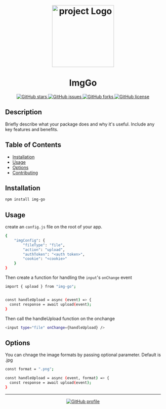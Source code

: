 <h1 align="center">
  <img src="https://i.ibb.co/8sjpqvj/logo-cleanup-removebg-preview.png" alt="project Logo" width="200">
  <br>
  <br>
  ImgGo
</h1>

<p align="center">
  <a href="https://github.com/Anoopoo7/img-go">
    <img src="https://img.shields.io/github/stars/Anoopoo7/img-go?style=for-the-badge" alt="GitHub stars">
  </a>
  <a href="https://github.com/Anoopoo7/img-go/issues">
    <img src="https://img.shields.io/github/issues/Anoopoo7/img-go?style=for-the-badge" alt="GitHub issues">
  </a>
  <a href="https://github.com/Anoopoo7/img-go/network">
    <img src="https://img.shields.io/github/forks/Anoopoo7/img-go?style=for-the-badge" alt="GitHub forks">
  </a>
  <a href="https://github.com/Anoopoo7/img-go/LICENSE">
    <img src="https://img.shields.io/github/license/Anoopoo7/img-go?style=for-the-badge" alt="GitHub license">
  </a>
</p>

## Description

Briefly describe what your package does and why it's useful. Include any key features and benefits.

## Table of Contents

- [Installation](#installation)
- [Usage](#usage)
- [Options](#options)
- [Contributing](#contributing)

## Installation

```bash
npm install img-go
```

## Usage

create an ```config.js``` file on the root of your app.
```bash
{
    "imgConfig": {
        "fileType": "file",
        "action": "upload",
        "authToken": "<auth token>",
        "cookie": "<cookie>"
    }
}
```


Then create a function for handling the ```input```'s ```onChange``` event

```bash
import { upload } from "img-go";


const handleUpload = async (event) => {
  const response = await upload(event);
}
```

Then call the handleUpload function on the onchange

```bash
<input type="file" onChange={handleUpload} />
```

## Options

You can chnage the image formats by passing optional parameter. Default is .jpg
```bash
const format = ".png";

const handleUpload = async (event, format) => {
  const response = await upload(event);
}

```

---

<p align="center">
  <a href="https://github.com/Anoopoo7">
    <img src="https://img.shields.io/badge/Visit%20My%20GitHub-Anoopoo7-333?style=for-the-badge&logo=github" alt="GitHub profile">
  </a>
</p>

